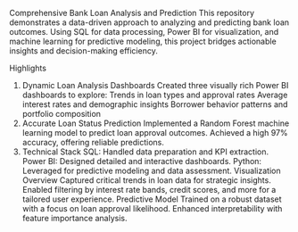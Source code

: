 Comprehensive Bank Loan Analysis and Prediction
This repository demonstrates a data-driven approach to analyzing and predicting bank loan outcomes. Using SQL for data processing, Power BI for visualization, and machine learning for predictive modeling, this project bridges actionable insights and decision-making efficiency.

Highlights
1. Dynamic Loan Analysis Dashboards
Created three visually rich Power BI dashboards to explore:
Trends in loan types and approval rates
Average interest rates and demographic insights
Borrower behavior patterns and portfolio composition
2. Accurate Loan Status Prediction
Implemented a Random Forest machine learning model to predict loan approval outcomes.
Achieved a high 97% accuracy, offering reliable predictions.
3. Technical Stack
SQL: Handled data preparation and KPI extraction.
Power BI: Designed detailed and interactive dashboards.
Python: Leveraged for predictive modeling and data assessment.
Visualization Overview
Captured critical trends in loan data for strategic insights.
Enabled filtering by interest rate bands, credit scores, and more for a tailored user experience.
Predictive Model
Trained on a robust dataset with a focus on loan approval likelihood.
Enhanced interpretability with feature importance analysis.
